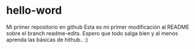 # hello-word
Mi primer repositorio en github
Esta es mi primer modificación al README sobre el branch readme-edits.
Espero que todo salga bien y al menos aprenda las básicas de hithub.. :)
